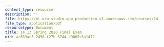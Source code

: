 ```yaml
---
content_type: resource
description: ''
file: https://ol-ocw-studio-app-production.s3.amazonaws.com/courses/14-13-psychology-and-economics-spring-2020/ac689ac52458f27b3744e9800c3a1472_MIT14-13s20_final.pdf
file_type: application/pdf
resourcetype: Document
title: 14.13 Spring 2020 Final Exam
uid: ac689ac5-2458-f27b-3744-e9800c3a1472
---
```


